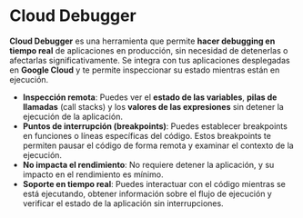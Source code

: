 # Cloud Debugger

**Cloud Debugger** es una herramienta que permite **hacer debugging en tiempo real** de aplicaciones en producción, sin necesidad de detenerlas o afectarlas significativamente. Se integra con tus aplicaciones desplegadas en **Google Cloud** y te permite inspeccionar su estado mientras están en ejecución.

- **Inspección remota**: Puedes ver el **estado de las variables**, **pilas de llamadas** (call stacks) y los **valores de las expresiones** sin detener la ejecución de la aplicación.
- **Puntos de interrupción (breakpoints)**: Puedes establecer breakpoints en funciones o líneas específicas del código. Estos breakpoints te permiten pausar el código de forma remota y examinar el contexto de la ejecución.
- **No impacta el rendimiento**: No requiere detener la aplicación, y su impacto en el rendimiento es mínimo.
- **Soporte en tiempo real**: Puedes interactuar con el código mientras se está ejecutando, obtener información sobre el flujo de ejecución y verificar el estado de la aplicación sin interrupciones.